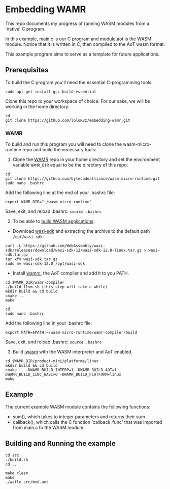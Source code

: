 # Embedding WAMR

This repo documents my progress of running WASM modules from a 'native' 
C program. 

In this example, [main.c](https://github.com/loloRvz/embedding-wamr/blob/main/main.c)
is our C program and [module.aot](https://github.com/loloRvz/embedding-wamr/blob/main/src/module.aot)
is the WASM module. Notice that it is written in C, then compiled to the
AoT wasm format. 

This example program aims to serve as a template for future applications.

## Prerequisites

To build the C program you'll need the essential C-programming tools:

```
sudo apt-get install gcc build-essential
```

Clone this repo to your workspace of choice. For our sake, we will be working
in the home directory:
```
cd
git clone https://github.com/loloRvz/embedding-wamr.git
```

### WAMR
To build and run this program you will need to clone the wasm-micro-runtime repo
and build the necessary tools:

1. Clone the [WAMR](https://github.com/bytecodealliance/wasm-micro-runtime)
repo in your home directory and set the environment variable ```WAMR_DIR``` equal to be the directory of this repo:
```
cd
git clone https://github.com/bytecodealliance/wasm-micro-runtime.git
sudo nano .bashrc
```
Add the following line at the end of your .bashrc file:
```
export WAMR_DIR="~/wasm-micro-runtime"
```
Save, exit, and reload .bashrc: ```source .bashrc```

2. To be able to [build WASM applications](https://github.com/bytecodealliance/wasm-micro-runtime/blob/main/doc/build_wasm_app.md):
* Download [wasi-sdk](https://github.com/WebAssembly/wasi-sdk/releases)
and extracting the archive to the default path ```/opt/wasi-sdk```.

```
curl -L https://github.com/WebAssembly/wasi-sdk/releases/download/wasi-sdk-12/wasi-sdk-12.0-linux.tar.gz > wasi-sdk.tar.gz
tar xfv wasi-sdk.tar.gz
sudo mv wasi-sdk-12.0 /opt/wasi-sdk
```

* Install [wamrc](https://github.com/bytecodealliance/wasm-micro-runtime#build-wamrc-aot-compiler),
the AoT compiler and add it to you PATH.
```
cd $WAMR_DIR/wamr-compiler
./build_llvm.sh (this step will take a while)
mkdir build && cd build
cmake ..
make

cd
sudo nano .bashrc
```
Add the following line in your .bashrc file:
```
export PATH=$PATH:~/wasm-micro-runtime/wamr-compiler/build
```
Save, exit, and reload .bashrc: ```source .bashrc```

3. Build [iwasm](https://github.com/bytecodealliance/wasm-micro-runtime/blob/main/doc/build_wamr.md)
with the WASM interpreter and AoT enabled.
```
cd $WAMR_DIR/product-mini/platforms/linux
mkdir build && cd build
cmake .. -DWAMR_BUILD_INTERP=1 -DWAMR_BUILD_AOT=1 -DWAMR_BUILD_LIBC_WASI=0 -DWAMR_BUILD_PLATFORM=linux
make
```

## Example

The current example WASM module contains the following functions:
* sum(), which takes to integer parameters and returns their sum
* callback(), which calls the C function 'callback_func' that was imported
from main.c to the WASM module. 

## Building and Running the example

```
cd src
./build.sh
cd ..

make clean
make
./wafle src/mod.aot
```




